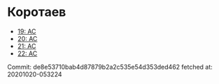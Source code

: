 # Коротаев
- [19: AC](19.md)
- [20: AC](20.md)
- [21: AC](21.md)
- [22: AC](22.md)

Commit: de8e53710bab4d87879b2a2c535e54d353ded462
 fetched at: 20201020-053224
